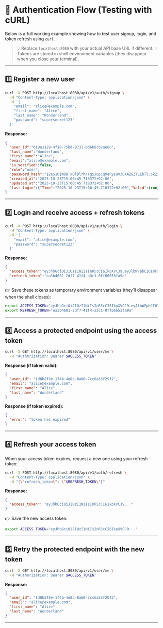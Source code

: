 # 🔐 Authentication Flow (Testing with cURL)

Below is a full working example showing how to test user signup, login, and token refresh using `curl`.

> 💡 Replace `localhost:8080` with your actual API base URL if different.
> 💡 Tokens are stored in shell environment variables (they disappear when you close your terminal).

---

## 1️⃣ Register a new user

```bash
curl -X POST http://localhost:8080/api/v1/auth/signup \
  -H "Content-Type: application/json" \
  -d '{
    "email": "alice@example.com",
    "first_name": "Alice",
    "last_name": "Wonderland",
    "password": "supersecret123"
  }'
```

**Response:**

```json
{
  "user_id":"019a1128-4f18-75bd-8731-bd6b8c02ae86",
  "last_name":"Wonderland",
  "first_name":"Alice",
  "email":"alice@example.com",
  "is_verified":false,
  "role":"user",
  "password_hash":"$2a$10$m8B.xBlDlrh/YgSJ6pCqMeRys9V30XAZGZTLEbTl.okZiLE50M2V2",
  "created_at":"2025-10-23T15:00:45.718372+02:00",
  "updated_at":"2025-10-23T15:00:45.718372+02:00",
  "last_login":{"Time":"2025-10-23T15:00:45.718372+02:00","Valid":true}
}
```

---

## 2️⃣ Login and receive access + refresh tokens

```bash
curl -X POST http://localhost:8080/api/v1/auth/login \
  -H "Content-Type: application/json" \
  -d '{
    "email": "alice@example.com",
    "password": "supersecret123"
  }'
```

**Response:**

```json
{
  "access_token":"eyJhbGciOiJIUzI1NiIsInR5cCI6IkpXVCJ9.eyJlbWFpbCI6ImFsaWNlQGV4YW1wbGUuY29tIiwiZXhwIjoxNzYxMjI1NDYwLCJmaXJzdF9uYW1lIjoiQWxpY2UiLCJpYXQiOjE3NjEyMjQ1NjAsImxhc3RfbmFtZSI6IldvbmRlcmxhbmQiLCJzdWIiOiIwMTlhMTEyOC00ZjE4LTc1YmQtODczMS1iZDZiOGMwMmFlODYifQ.7dxSsj9D7-2LMqSo-GEm2r_iISUsgqGLtMu4RknImUc",
  "refresh_token":"ea3b4681-2df7-41f4-a3c1-0ff66653fa9a"
}
```

👉 Save these tokens as temporary environment variables (they’ll disappear when the shell closes):

```bash
export ACCESS_TOKEN="eyJhbGciOiJIUzI1NiIsInR5cCI6IkpXVCJ9.eyJlbWFpbCI6ImFsaWNlQGV4YW1wbGUuY29tIiwiZXhwIjoxNzYxMjI1NDYwLCJmaXJzdF9uYW1lIjoiQWxpY2UiLCJpYXQiOjE3NjEyMjQ1NjAsImxhc3RfbmFtZSI6IldvbmRlcmxhbmQiLCJzdWIiOiIwMTlhMTEyOC00ZjE4LTc1YmQtODczMS1iZDZiOGMwMmFlODYifQ.7dxSsj9D7-2LMqSo-GEm2r_iISUsgqGLtMu4RknImUc"
export REFRESH_TOKEN="ea3b4681-2df7-41f4-a3c1-0ff66653fa9a"
```

---

## 3️⃣ Access a protected endpoint using the access token

```bash
curl -X GET http://localhost:8080/api/v1/user/me \
  -H "Authorization: Bearer $ACCESS_TOKEN"
```

**Response (if token valid):**

```json
{
  "user_id": "1d8b8f9e-1f4b-4e8c-8a60-7cc6a35f29f2",
  "email": "alice@example.com",
  "first_name": "Alice",
  "last_name": "Wonderland"
}
```

**Response (if token expired):**

```json
{
  "error": "token has expired"
}
```

---

## 4️⃣ Refresh your access token

When your access token expires, request a new one using your refresh token:
```bash
curl -X POST http://localhost:8080/api/v1/auth/refresh \
  -H "Content-Type: application/json" \
  -d "{\"refresh_token\": \"$REFRESH_TOKEN\"}"
```

**Response:**

```json
{
  "access_token": "eyJhbGciOiJIUzI1NiIsInR5cCI6IkpXVCJ9..."
}
```

👉 Save the new access token:

```bash
export ACCESS_TOKEN="eyJhbGciOiJIUzI1NiIsInR5cCI6IkpXVCJ9..."
```

---

## 5️⃣ Retry the protected endpoint with the new token

```bash
curl -X GET http://localhost:8080/api/v1/user/me \
  -H "Authorization: Bearer $ACCESS_TOKEN"
```

**Response:**

```json
{
  "user_id": "1d8b8f9e-1f4b-4e8c-8a60-7cc6a35f29f2",
  "email": "alice@example.com",
  "first_name": "Alice",
  "last_name": "Wonderland"
}
```

---
